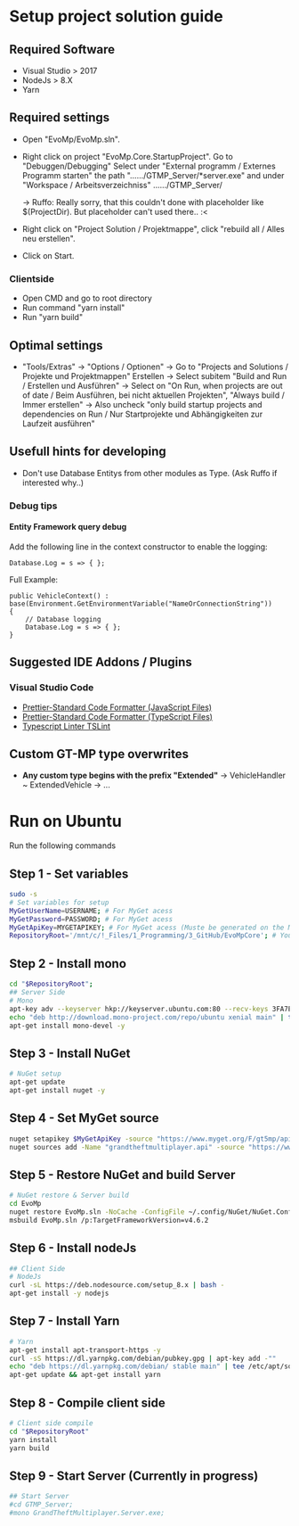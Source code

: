 # Setup project solution guide

## Required Software
- Visual Studio > 2017
- NodeJs > 8.X
- Yarn

## Required settings
- Open "EvoMp/EvoMp.sln".
- Right click on project "EvoMp.Core.StartupProject".
  Go to "Debuggen/Debugging"
  Select under "External programm / Externes Programm starten" the path "....../GTMP_Server/*server.exe"
  and under "Workspace / Arbeitsverzeichniss" ....../GTMP_Server/

  -> Ruffo: Really sorry, that this couldn't done with placeholder like $(ProjectDir). But placeholder can't used there.. :<

- Right click on "Project Solution / Projektmappe", click "rebuild all / Alles neu erstellen".
- Click on Start.

### Clientside
- Open CMD and go to root directory
- Run command "yarn install"
- Run "yarn build"

## Optimal settings

- "Tools/Extras" -> "Options / Optionen"
  -> Go to "Projects and Solutions / Projekte und Projektmappen" Erstellen
  -> Select subitem "Build and Run / Erstellen und Ausführen"
  -> Select on "On Run, when projects are out of date / Beim Ausführen, bei nicht aktuellen Projekten", "Always build / Immer erstellen"
  -> Also uncheck "only build startup projects and dependencies on Run / Nur Startprojekte und Abhängigkeiten zur Laufzeit ausführen"

## Usefull hints for developing

- Don't use Database Entitys from other modules as Type.
  (Ask Ruffo if interested why..)

### Debug tips
#### Entity Framework query debug
Add the following line in the context constructor to enable the logging:
```CSharp
Database.Log = s => { };
```

Full Example:
```CSharp
public VehicleContext() : base(Environment.GetEnvironmentVariable("NameOrConnectionString"))
{
    // Database logging
    Database.Log = s => { };
}
```

## Suggested IDE Addons / Plugins

### Visual Studio Code

- [Prettier-Standard Code Formatter (JavaScript Files)](https://marketplace.visualstudio.com/items?itemName=iSayme.vscode-prettier-standard)
- [Prettier-Standard Code Formatter (TypeScript Files)](https://marketplace.visualstudio.com/items?itemName=esbenp.prettier-vscode)
- [Typescript Linter TSLint](https://marketplace.visualstudio.com/items?itemName=eg2.tslint)


## Custom GT-MP type overwrites
- __Any custom type begins with the prefix "Extended"__
  -> VehicleHandler ~ ExtendedVehicle
  -> ...


# Run on Ubuntu
Run the following commands
## Step 1 - Set variables
```bash
sudo -s
# Set variables for setup
MyGetUserName=USERNAME; # For MyGet acess
MyGetPassword=PASSWORD; # For MyGet acess
MyGetApiKey=MYGETAPIKEY; # For MyGet acess (Muste be generated on the MyGet site)
RepositoryRoot='/mnt/c/!_Files/1_Programming/3_GitHub/EvoMpCore'; # Your RepositoryRoot path
```
## Step 2 - Install mono
```bash
cd "$RepositoryRoot";
## Server Side
# Mono
apt-key adv --keyserver hkp://keyserver.ubuntu.com:80 --recv-keys 3FA7E0328081BFF6A14DA29AA6A19B38D3D831EF
echo "deb http://download.mono-project.com/repo/ubuntu xenial main" | tee /etc/apt/sources.list.d/mono-official.list
apt-get install mono-devel -y
```
## Step 3 - Install NuGet
```bash
# NuGet setup
apt-get update
apt-get install nuget -y
```
## Step 4 - Set MyGet source
```bash
nuget setapikey $MyGetApiKey -source "https://www.myget.org/F/gt5mp/api/v2"
nuget sources add -Name "grandtheftmultiplayer.api" -source "https://www.myget.org/F/gt5mp/api/v2" -User $MyGetUserName -pass $MyGetPassword -ConfigFile ~/.config/NuGet/NuGet.Config
```
## Step 5 - Restore NuGet and build Server
```bash
# NuGet restore & Server build
cd EvoMp
nuget restore EvoMp.sln -NoCache -ConfigFile ~/.config/NuGet/NuGet.Config
msbuild EvoMp.sln /p:TargetFrameworkVersion=v4.6.2
```
## Step 6 - Install nodeJs
```bash
## Client Side
# NodeJs
curl -sL https://deb.nodesource.com/setup_8.x | bash -
apt-get install -y nodejs
```

## Step 7 - Install Yarn
```bash
# Yarn
apt-get install apt-transport-https -y
curl -sS https://dl.yarnpkg.com/debian/pubkey.gpg | apt-key add -""
echo "deb https://dl.yarnpkg.com/debian/ stable main" | tee /etc/apt/sources.list.d/yarn.list
apt-get update && apt-get install yarn
```

## Step 8 - Compile client side
```bash
# Client side compile
cd "$RepositoryRoot"
yarn install
yarn build
```

## Step 9 - Start Server (Currently in progress) 
```bash
## Start Server
#cd GTMP_Server;
#mono GrandTheftMultiplayer.Server.exe;
```
